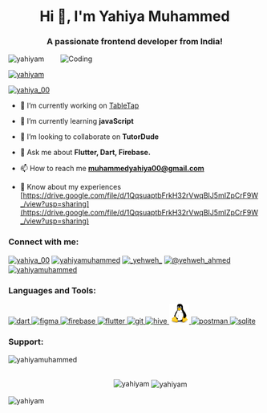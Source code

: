 
<h1 align="center">Hi 👋, I'm Yahiya Muhammed</h1>
<h3 align="center">A passionate frontend developer from India!</h3>
<img align="right" alt="Coding" width="400" src="https://imgs.search.brave.com/08K0uU_7Zv6lf1YDxa3Texwy7KIK-_NM02T9gHbeHgU/rs:fit:860:0:0:0/g:ce/aHR0cHM6Ly9naWZk/Yi5jb20vaW1hZ2Vz/L2hpZ2gvY29kaW5n/LXdhbGtpbmctY2F0/LTE3bWl0d2t6aXcy/eHp4eGsuZ2lm.gif”>

<p align="left"> <img src="https://komarev.com/ghpvc/?username=yahiyam&label=Profile%20views&color=0e75b6&style=flat" alt="yahiyam" /> </p>

<p align="left"> <a href="https://github.com/ryo-ma/github-profile-trophy"><img src="https://github-profile-trophy.vercel.app/?username=yahiyam" alt="yahiyam" /></a> </p>

<p align="left"> <a href="https://twitter.com/yahiya_00" target="blank"><img src="https://img.shields.io/twitter/follow/yahiya_00?logo=twitter&style=for-the-badge" alt="yahiya_00" /></a> </p>

- 🔭 I’m currently working on [TableTap](https://github.com/yahiyam/table_tap.git)

- 🌱 I’m currently learning **javaScript**

- 👯 I’m looking to collaborate on **TutorDude**

- 💬 Ask me about **Flutter, Dart, Firebase.**

- 📫 How to reach me **muhammedyahiya00@gmail.com**

- 📄 Know about my experiences [https://drive.google.com/file/d/1QqsuaptbFrkH32rVwqBIJ5mIZpCrF9W_/view?usp=sharing](https://drive.google.com/file/d/1QqsuaptbFrkH32rVwqBIJ5mIZpCrF9W_/view?usp=sharing)

<h3 align="left">Connect with me:</h3>
<p align="left">
<a href="https://twitter.com/yahiya_00" target="blank"><img align="center" src="https://raw.githubusercontent.com/rahuldkjain/github-profile-readme-generator/master/src/images/icons/Social/twitter.svg" alt="yahiya_00" height="30" width="40" /></a>
<a href="https://linkedin.com/in/yahiyamuhammed" target="blank"><img align="center" src="https://raw.githubusercontent.com/rahuldkjain/github-profile-readme-generator/master/src/images/icons/Social/linked-in-alt.svg" alt="yahiyamuhammed" height="30" width="40" /></a>
<a href="https://instagram.com/_yehweh_" target="blank"><img align="center" src="https://raw.githubusercontent.com/rahuldkjain/github-profile-readme-generator/master/src/images/icons/Social/instagram.svg" alt="_yehweh_" height="30" width="40" /></a>
<a href="https://www.youtube.com/c/@yehweh_ahmed" target="blank"><img align="center" src="https://raw.githubusercontent.com/rahuldkjain/github-profile-readme-generator/master/src/images/icons/Social/youtube.svg" alt="@yehweh_ahmed" height="30" width="40" /></a>
<a href="https://www.leetcode.com/yahiyamuhammed" target="blank"><img align="center" src="https://raw.githubusercontent.com/rahuldkjain/github-profile-readme-generator/master/src/images/icons/Social/leet-code.svg" alt="yahiyamuhammed" height="30" width="40" /></a>
</p>

<h3 align="left">Languages and Tools:</h3>
<p align="left"> <a href="https://dart.dev" target="_blank" rel="noreferrer"> <img src="https://www.vectorlogo.zone/logos/dartlang/dartlang-icon.svg" alt="dart" width="40" height="40"/> </a> <a href="https://www.figma.com/" target="_blank" rel="noreferrer"> <img src="https://www.vectorlogo.zone/logos/figma/figma-icon.svg" alt="figma" width="40" height="40"/> </a> <a href="https://firebase.google.com/" target="_blank" rel="noreferrer"> <img src="https://www.vectorlogo.zone/logos/firebase/firebase-icon.svg" alt="firebase" width="40" height="40"/> </a> <a href="https://flutter.dev" target="_blank" rel="noreferrer"> <img src="https://www.vectorlogo.zone/logos/flutterio/flutterio-icon.svg" alt="flutter" width="40" height="40"/> </a> <a href="https://git-scm.com/" target="_blank" rel="noreferrer"> <img src="https://www.vectorlogo.zone/logos/git-scm/git-scm-icon.svg" alt="git" width="40" height="40"/> </a> <a href="https://hive.apache.org/" target="_blank" rel="noreferrer"> <img src="https://www.vectorlogo.zone/logos/apache_hive/apache_hive-icon.svg" alt="hive" width="40" height="40"/> </a> <a href="https://www.linux.org/" target="_blank" rel="noreferrer"> <img src="https://raw.githubusercontent.com/devicons/devicon/master/icons/linux/linux-original.svg" alt="linux" width="40" height="40"/> </a> <a href="https://postman.com" target="_blank" rel="noreferrer"> <img src="https://www.vectorlogo.zone/logos/getpostman/getpostman-icon.svg" alt="postman" width="40" height="40"/> </a> <a href="https://www.sqlite.org/" target="_blank" rel="noreferrer"> <img src="https://www.vectorlogo.zone/logos/sqlite/sqlite-icon.svg" alt="sqlite" width="40" height="40"/> </a> </p>
<h3 align="left">Support:</h3>
<p><a href="https://www.buymeacoffee.com/yahiyamuhammed"> <img align="left" src="https://cdn.buymeacoffee.com/buttons/v2/default-yellow.png" height="50" width="210" alt="yahiyamuhammed" /></a></p><br><br>
<p><img align="left" src="https://github-readme-stats.vercel.app/api/top-langs?username=yahiyam&show_icons=true&locale=en&layout=compact" alt="yahiyam" /></p>

<p>&nbsp;<img align="center" src="https://github-readme-stats.vercel.app/api?username=yahiyam&show_icons=true&locale=en" alt="yahiyam" /></p>

<p><img align="center" src="https://github-readme-streak-stats.herokuapp.com/?user=yahiyam&" alt="yahiyam" /></p>
